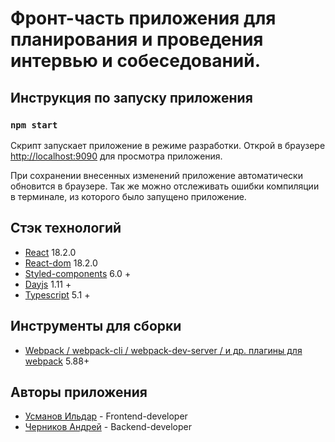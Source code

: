 # Фронт-часть приложения для планирования и проведения интервью и собеседований.

## Инструкция по запуску приложения

### `npm start`
Скрипт запускает приложение в режиме разработки.
Открой в браузере [http://localhost:9090](http://localhost:9090) для просмотра приложения.

При сохранении внесенных изменений приложение автоматически обновится в браузере.
Так же можно отслеживать ошибки компиляции в терминале, из которого было запущено приложение.

## Стэк технологий
- [React](https://react.dev) 18.2.0
- [React-dom](https://react.dev/reference/react-dom) 18.2.0
- [Styled-components](https://styled-components.com) 6.0 +
- [Dayjs](https://day.js.org) 1.11 +
- [Typescript](https://www.typescriptlang.org) 5.1 +

## Инструменты для сборки
- [Webpack / webpack-cli / webpack-dev-server / и др. плагины для webpack](https://webpack.js.org) 5.88+

## Авторы приложения
- [Усманов Ильдар](https://vk.com/skyw41k3r) - Frontend-developer
- [Черников Андрей](https://vk.com/mistrade) - Backend-developer
